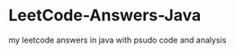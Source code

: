 LeetCode-Answers-Java
=====================

my leetcode answers in java with psudo code and analysis
